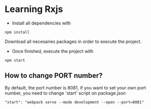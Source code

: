# Learning Rxjs 

* Install all dependencies with

```
npm install
```
 Download all necesaries packages in order to execute the project.


* Once finished, execute the project with

```
npm start
```

## How to change PORT number?
By default, the port number is 8081, if you want to set your own port number, you need to change 'start' script on package.json

```
"start": "webpack serve --mode development --open --port=8081"
```



